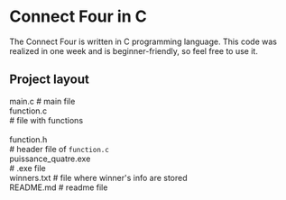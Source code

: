 # Connect Four in C

The Connect Four is written in C programming language. This code was realized in one week and is beginner-friendly, so feel free to use it.

## Project layout
  
  main.c                        #  main file <br>
  function.c<br>                #  file with functions <br>         
  function.h<br>                #  header file of `function.c` <br>
  puissance_quatre.exe<br>      #  .exe file <br>
  winners.txt                   #  file where winner's info are stored <br>
  README.md                     #  readme file
